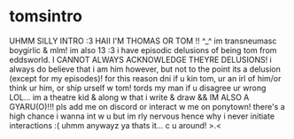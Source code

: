 # tomsintro
UHMM SILLY INTRO :3
HAII I'M THOMAS OR TOM !! ^_^ im transneumasc boygirlic & mlm! im also 13 :3
i have episodic delusions of being tom from eddsworld. I CANNOT ALWAYS ACKNOWLEDGE THEYRE DELUSIONS! i always do believe that i am him however, but not to the point its a delusion (except for my episodes)! for this reason dni if u kin tom, ur an irl of him/or think ur him, or ship urself w tom! 
tords my man if u disagree ur wrong LOL...
im a theatre kid & along w that i write & draw && IM ALSO A GYARU(O)!!!
pls add me on discord or interact w me on ponytown! there's a high chance i wanna int w u but im rly nervous hence why i never initiate interactions :(
uhmm anywayz ya thats it... c u around! >.<
